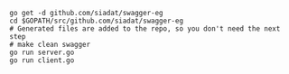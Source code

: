     go get -d github.com/siadat/swagger-eg
    cd $GOPATH/src/github.com/siadat/swagger-eg
    # Generated files are added to the repo, so you don't need the next step
    # make clean swagger
    go run server.go
    go run client.go
